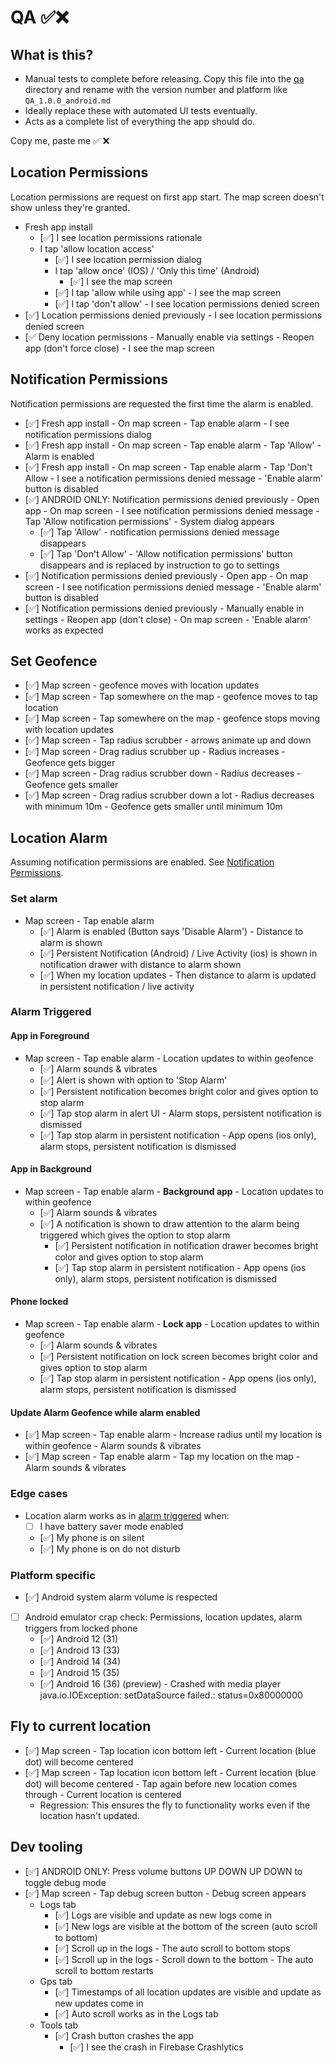 # QA ✅❌

## What is this?

- Manual tests to complete before releasing. Copy this file into the [qa](./qa) directory and rename
  with the version number and platform like `QA_1.0.0_android.md`
- Ideally replace these with automated UI tests eventually.
- Acts as a complete list of everything the app should do.

Copy me, paste me ✅ ❌

## Location Permissions

Location permissions are request on first app start. The map screen doesn't show unless they're
granted.

- Fresh app install
    - [✅] I see location permissions rationale
    - I tap 'allow location access'
        - [✅] I see location permission dialog
        - I tap 'allow once' (IOS) / 'Only this time' (Android)
            - [✅] I see the map screen
        - [✅] I tap 'allow while using app' - I see the map screen
        - [✅] I tap 'don't allow' - I see location permissions denied screen
- [✅] Location permissions denied previously - I see location permissions denied screen
- [✅ Deny location permissions - Manually enable via settings - Reopen app (don't force close) - I
  see the map screen

## Notification Permissions

Notification permissions are requested the first time the alarm is enabled.

- [✅] Fresh app install - On map screen - Tap enable alarm - I see notification permissions dialog
- [✅] Fresh app install - On map screen - Tap enable alarm - Tap 'Allow' - Alarm is enabled
- [✅] Fresh app install - On map screen - Tap enable alarm - Tap 'Don't Allow - I see a notification
  permissions denied message - 'Enable alarm' button is disabled
- [✅] ANDROID ONLY: Notification permissions denied previously - Open app - On map screen - I see
  notification permissions denied message - Tap 'Allow notification permissions' - System dialog
  appears
    - [✅] Tap 'Allow' - notification permissions denied message disappears
    - [✅] Tap 'Don't Allow' - 'Allow notification permissions' button disappears and is replaced by
      instruction to go to settings
- [✅] Notification permissions denied previously - Open app - On map screen - I see notification
  permissions denied message - 'Enable alarm' button is disabled
- [✅] Notification permissions denied previously - Manually enable in settings - Reopen app (don't
  close) - On map screen - 'Enable alarm' works as expected

## Set Geofence

- [✅] Map screen - geofence moves with location updates
- [✅] Map screen - Tap somewhere on the map - geofence moves to tap location
- [✅] Map screen - Tap somewhere on the map - geofence stops moving with location updates
- [✅] Map screen - Tap radius scrubber - arrows animate up and down
- [✅] Map screen - Drag radius scrubber up - Radius increases - Geofence gets bigger
- [✅] Map screen - Drag radius scrubber down - Radius decreases - Geofence gets smaller
- [✅] Map screen - Drag radius scrubber down a lot - Radius decreases with minimum 10m - Geofence
  gets smaller until minimum 10m

## Location Alarm

Assuming notification permissions are enabled.
See [Notification Permissions](#notification-permissions).

### Set alarm

- Map screen - Tap enable alarm
    - [✅] Alarm is enabled (Button says 'Disable Alarm') - Distance to alarm is shown
    - [✅] Persistent Notification (Android) / Live Activity (ios) is shown in notification drawer
      with distance to alarm shown
    - [✅] When my location updates - Then distance to alarm is updated in persistent notification /
      live activity

### Alarm Triggered

#### App in Foreground

- Map screen - Tap enable alarm - Location updates to within geofence
    - [✅] Alarm sounds & vibrates
    - [✅] Alert is shown with option to 'Stop Alarm'
    - [✅] Persistent notification becomes bright color and gives option to stop alarm
    - [✅] Tap stop alarm in alert UI - Alarm stops, persistent notification is dismissed
    - [✅] Tap stop alarm in persistent notification - App opens (ios only), alarm stops, persistent
      notification is dismissed

#### App in Background

- Map screen - Tap enable alarm - **Background app** - Location updates to within geofence
    - [✅] Alarm sounds & vibrates
  - [✅] A notification is shown to draw attention to the alarm being triggered which gives the
      option to stop alarm
    - [✅] Persistent notification in notification drawer becomes bright color and gives option to
      stop alarm
    - [✅] Tap stop alarm in persistent notification - App opens (ios only), alarm stops, persistent
      notification is dismissed

#### Phone locked

- Map screen - Tap enable alarm - **Lock app** - Location updates to within geofence
    - [✅] Alarm sounds & vibrates
    - [✅] Persistent notification on lock screen becomes bright color and gives option to stop alarm
    - [✅] Tap stop alarm in persistent notification - App opens (ios only), alarm stops, persistent
      notification is dismissed

#### Update Alarm Geofence while alarm enabled

- [✅] Map screen - Tap enable alarm - Increase radius until my location is within geofence - Alarm
  sounds & vibrates
- [✅] Map screen - Tap enable alarm - Tap my location on the map - Alarm sounds & vibrates

### Edge cases

- Location alarm works as in [alarm triggered](#alarm-triggered) when:
    - [ ] I have battery saver mode enabled
    - [✅] My phone is on silent
    - [✅] My phone is on do not disturb

### Platform specific

- [✅] Android system alarm volume is respected
- [ ] Android emulator crap check:
  Permissions, location updates, alarm triggers from locked phone
    - [✅] Android 12 (31)
    - [✅] Android 13 (33)
    - [✅] Android 14 (34)
    - [✅] Android 15 (35)
  - [✅] Android 16 (36) (preview)
        - Crashed with media player java.io.IOException: setDataSource failed.: status=0x80000000

## Fly to current location

- [✅] Map screen - Tap location icon bottom left - Current location (blue dot) will become centered
- [✅] Map screen - Tap location icon bottom left - Current location (blue dot) will become
  centered - Tap again before new location comes through - Current location is centered
    - Regression: This ensures the fly to functionality works even if the location hasn't updated.

## Dev tooling

- [✅] ANDROID ONLY: Press volume buttons UP DOWN UP DOWN to toggle debug mode
- [✅] Map screen - Tap debug screen button - Debug screen appears
    - Logs tab
        - [✅] Logs are visible and update as new logs come in
        - [✅] New logs are visible at the bottom of the screen (auto scroll to bottom)
        - [✅] Scroll up in the logs - The auto scroll to bottom stops
        - [✅] Scroll up in the logs - Scroll down to the bottom - The auto scroll to bottom restarts
    - Gps tab
        - [✅] Timestamps of all location updates are visible and update as new updates come in
        - [✅] Auto scroll works as in the Logs tab
    - Tools tab
        - [✅] Crash button crashes the app
            - [✅] I see the crash in Firebase Crashlytics
